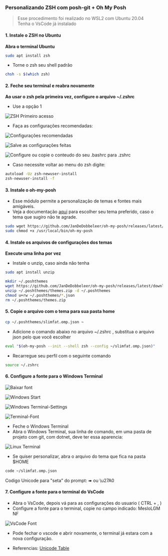 ### Personalizando ZSH com posh-git + Oh My Posh

>Esse procedimento foi realizado no WSL2 com Ubuntu 20.04   
Tenha o VsCode já instalado   

#### 1. Instale o ZSH no Ubuntu ####   
**Abra o terminal Ubuntu**

```bash
sudo apt install zsh
```
- Torne o zsh seu shell padrão
```bash
chsh -s $(which zsh)
```
#### 2. Feche seu terminal e reabra novamente ####  
**Ao usar o zsh pela primeira vez, configure o arquivo ~/.zshrc**

- Use a opção 1

![ZSH Primeiro acesso](https://github.com/lzocateli00/terminal-ubuntu/blob/1affdaa1cc0813380c7865aea4a9d443af73cc02/images/zsh-primeiro-acesso.jpg)

- Faça as configurações recomendadas:

![Configurações recomendadas](https://github.com/lzocateli00/terminal-ubuntu/blob/1affdaa1cc0813380c7865aea4a9d443af73cc02/images/Zsh-Main-menu-recommended.png)

![Salve as configurações feitas](https://github.com/lzocateli00/terminal-ubuntu/blob/1affdaa1cc0813380c7865aea4a9d443af73cc02/images/Zsh-Main-menu-recommended-save.png)

![Configure ou copie o conteudo do seu .bashrc para .zshrc](https://github.com/lzocateli00/terminal-ubuntu/blob/1affdaa1cc0813380c7865aea4a9d443af73cc02/images/Zsh-new-users.png)

- Caso necessite voltar ao menu do zsh digite:
```bash
autoload -Uz zsh-newuser-install
zsh-newuser-install -f
```

#### 3. Instale o oh-my-posh ####   

- Esse módulo permite a personalização de temas e fontes mais amigáveis.   
- Veja a documentação [aqui](https://ohmyposh.dev/docs/) para escolher seu tema preferido, caso o tema que sugiro não te agrade.   

```bash
sudo wget https://github.com/JanDeDobbeleer/oh-my-posh/releases/latest/download/posh-linux-amd64 -O /usr/local/bin/oh-my-posh
sudo chmod +x /usr/local/bin/oh-my-posh
```

#### 4. Instale os arquivos de configurações dos temas ###     
**Execute uma linha por vez**

- Instale o unzip, caso ainda não tenha
```bash
sudo apt install unzip
```

```bash
mkdir ~/.poshthemes
wget https://github.com/JanDeDobbeleer/oh-my-posh/releases/latest/download/themes.zip -O ~/.poshthemes/themes.zip
unzip ~/.poshthemes/themes.zip -d ~/.poshthemes
chmod u+rw ~/.poshthemes/*.json
rm ~/.poshthemes/themes.zip
```
#### 5. Copie o arquivo com o tema para sua pasta home ####  

```bash
cp ~/.poshthemes/slimfat.omp.json ~
```
- Adicione o comando abaixo no arquivo ~/.zshrc , substitua o arquivo json pelo que você escolher
```bash
eval "$(oh-my-posh --init --shell zsh --config ~/slimfat.omp.json)"
```
- Recarregue seu perfil com o seguinte comando
```bash
source ~/.zshrc
```
#### 6. Configure a fonte para o Windows Terminal ####  

![Baixar font](https://ohmyposh.dev/docs/fonts)

![Windows Start](https://github.com/lzocateli00/terminal-windows/blob/37631020d9abeac1802e29231de79cd14d17f561/images/WindowsTerminal.png)

![Windows Terminal-Settings](https://github.com/lzocateli00/terminal-windows/blob/37631020d9abeac1802e29231de79cd14d17f561/images/WindowsTerminal-Settings.png)

![Terminal-Font](https://github.com/lzocateli00/terminal-ubuntu/blob/5319c4f5e91429f5f37eb44687e88cd4ebc503bb/images/Terminal-font.jpg)

- Feche o Windows Terminal
- Abra o Windows Terminal, sua linha de comando, em uma pasta de projeto com git, com dotnet, deve ter essa aparencia:

![Linux Terminal](https://github.com/lzocateli00/terminal-ubuntu/blob/abd79735517366e4e06b1cae6487d54182aa8cf1/images/Terminal-final.jpg)

- Se quiser personalizar, abra o arquivo do tema que fica na pasta $HOME 
 
```bash
code ~/slimfat.omp.json 
```
Codigo Unicode para "seta" do prompt: ➠  ou \u27A0
 
 #### 7. Configure a fonte para o terminal do VsCode ####  

- Abra o VsCode, depois vá para as configurações do usuario ( CTRL + , )
- Configure a fonte para o terminal, copie no campo indicado: MesloLGM NF   

![VsCode Font](https://github.com/lzocateli00/terminal-windows/blob/37631020d9abeac1802e29231de79cd14d17f561/images/VsCode-Meslo.png)

- Pode fechar o vscode e abrir novamente, o terminal já estara com a nova configuração.


- Referencias: [Unicode Table](https://unicode-table.com/en)
